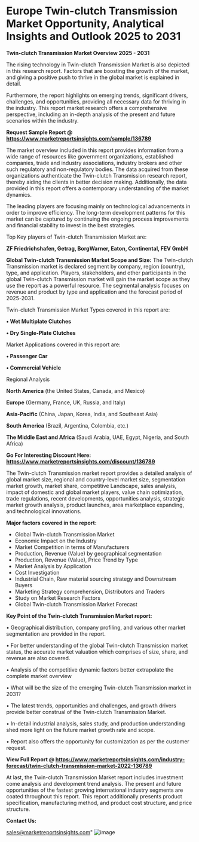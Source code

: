 # Europe Twin-clutch Transmission Market Opportunity, Analytical Insights and Outlook 2025 to 2031

<Strong> Twin-clutch Transmission Market Overview 2025 - 2031</strong>

The rising technology in Twin-clutch Transmission Market is also depicted in this research report. Factors that are boosting the growth of the market, and giving a positive push to thrive in the global market is explained in detail.

Furthermore, the report highlights on emerging trends, significant drivers, challenges, and opportunities, providing all necessary data for thriving in the industry. This report market research offers a comprehensive perspective, including an in-depth analysis of the present and future scenarios within the industry.

<strong>Request Sample Report @ <a href=https://www.marketreportsinsights.com/sample/136789>https://www.marketreportsinsights.com/sample/136789</a></strong>

The market overview included in this report provides information from a wide range of resources like government organizations, established companies, trade and industry associations, industry brokers and other such regulatory and non-regulatory bodies. The data acquired from these organizations authenticate the Twin-clutch Transmission research report, thereby aiding the clients in better decision making. Additionally, the data provided in this report offers a contemporary understanding of the market dynamics.

The leading players are focusing mainly on technological advancements in order to improve efficiency. The long-term development patterns for this market can be captured by continuing the ongoing process improvements and financial stability to invest in the best strategies.

Top Key players of Twin-clutch Transmission Market are:

<strong>ZF Friedrichshafen, Getrag, BorgWarner, Eaton, Continental, FEV GmbH</strong>

<strong><b>Global Twin-clutch Transmission Market Scope and Size:</b></strong>
The Twin-clutch Transmission market is declared segment by company, region (country), type, and application. Players, stakeholders, and other participants in the global Twin-clutch Transmission market will gain the market scope as they use the report as a powerful resource. The segmental analysis focuses on revenue and product by type and application and the forecast period of 2025-2031.

Twin-clutch Transmission Market Types covered in this report are:

<strong>• Wet Multiplate Clutches

• Dry Single-Plate Clutches</strong>

Market Applications covered in this report are:

<strong>• Passenger Car

• Commercial Vehicle</strong> 

Regional Analysis

<strong>North America</strong> (the United States, Canada, and Mexico)

<strong>Europe</strong> (Germany, France, UK, Russia, and Italy)

<strong>Asia-Pacific</strong> (China, Japan, Korea, India, and Southeast Asia)

<strong>South America</strong> (Brazil, Argentina, Colombia, etc.)

<strong>The Middle East and Africa</strong> (Saudi Arabia, UAE, Egypt, Nigeria, and South Africa)

<strong>Go For Interesting Discount Here: <a href=https://www.marketreportsinsights.com/discount/136789>https://www.marketreportsinsights.com/discount/136789</a></strong>

The Twin-clutch Transmission market report provides a detailed analysis of global market size, regional and country-level market size, segmentation market growth, market share, competitive Landscape, sales analysis, impact of domestic and global market players, value chain optimization, trade regulations, recent developments, opportunities analysis, strategic market growth analysis, product launches, area marketplace expanding, and technological innovations.

<strong><b>Major factors covered in the report:</b></strong>
<ul>
  <li>Global Twin-clutch Transmission Market </li>
  <li>Economic Impact on the Industry</li>
  <li>Market Competition in terms of Manufacturers</li>
  <li>Production, Revenue (Value) by geographical segmentation</li>
  <li>Production, Revenue (Value), Price Trend by Type</li>
  <li>Market Analysis by Application</li>
  <li>Cost Investigation</li>
  <li>Industrial Chain, Raw material sourcing strategy and Downstream Buyers</li>
  <li>Marketing Strategy comprehension, Distributors and Traders</li>
  <li>Study on Market Research Factors</li>
  <li>Global Twin-clutch Transmission Market Forecast</li>
</ul>

<strong><b>Key Point of the Twin-clutch Transmission Market report:</b></strong>

• Geographical distribution, company profiling, and various other market segmentation are provided in the report.

• For better understanding of the global Twin-clutch Transmission market status, the accurate market valuation which comprises of size, share, and revenue are also covered.

• Analysis of the competitive dynamic factors better extrapolate the complete market overview

• What will be the size of the emerging Twin-clutch Transmission market in 2031?

• The latest trends, opportunities and challenges, and growth drivers provide better construal of the Twin-clutch Transmission Market.

• In-detail industrial analysis, sales study, and production understanding shed more light on the future market growth rate and scope.

• Report also offers the opportunity for customization as per the customer request.

<strong><b>View Full Report @ <a href=https://www.marketreportsinsights.com/industry-forecast/twin-clutch-transmission-market-2022-136789>https://www.marketreportsinsights.com/industry-forecast/twin-clutch-transmission-market-2022-136789</a></b></strong>


At last, the Twin-clutch Transmission Market report includes investment come analysis and development trend analysis. The present and future opportunities of the fastest growing international industry segments are coated throughout this report. This report additionally presents product specification, manufacturing method, and product cost structure, and price structure.

<strong>Contact Us:</strong>

sales@marketreportsinsights.com"
![image](https://github.com/user-attachments/assets/ae43a59e-7ed8-423f-bd89-aa66f8053b49)
